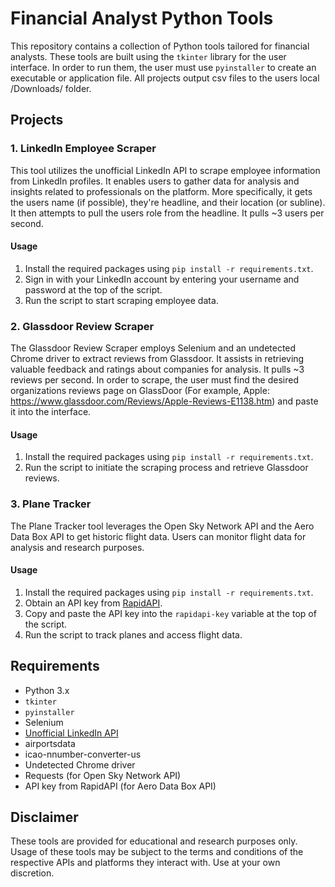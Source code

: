 # Financial Analyst Python Tools

This repository contains a collection of Python tools tailored for financial analysts. These tools are built using the `tkinter` library for the user interface. In order to run them, the user must use `pyinstaller` to create an executable or application file. All projects output csv files to the users local /Downloads/ folder.

## Projects

### 1. LinkedIn Employee Scraper

This tool utilizes the unofficial LinkedIn API to scrape employee information from LinkedIn profiles. It enables users to gather data for analysis and insights related to professionals on the platform. More specifically, it gets the users name (if possible), they're headline, and their location (or subline). It then attempts to pull the users role from the headline. It pulls ~3 users per second.

#### Usage
1. Install the required packages using `pip install -r requirements.txt`.
2. Sign in with your LinkedIn account by entering your username and password at the top of the script.
3. Run the script to start scraping employee data.

### 2. Glassdoor Review Scraper

The Glassdoor Review Scraper employs Selenium and an undetected Chrome driver to extract reviews from Glassdoor. It assists in retrieving valuable feedback and ratings about companies for analysis. It pulls ~3 reviews per second. In order to scrape, the user must find the desired organizations reviews page on GlassDoor (For example, Apple: https://www.glassdoor.com/Reviews/Apple-Reviews-E1138.htm) and paste it into the interface.

#### Usage
1. Install the required packages using `pip install -r requirements.txt`.
2. Run the script to initiate the scraping process and retrieve Glassdoor reviews.

### 3. Plane Tracker

The Plane Tracker tool leverages the Open Sky Network API and the Aero Data Box API to get historic flight data. Users can monitor flight data for analysis and research purposes.

#### Usage
1. Install the required packages using `pip install -r requirements.txt`.
2. Obtain an API key from [RapidAPI](https://rapidapi.com/aedbx-aedbx/api/aerodatabox/pricing).
3. Copy and paste the API key into the `rapidapi-key` variable at the top of the script.
4. Run the script to track planes and access flight data.

## Requirements
- Python 3.x
- `tkinter`
- `pyinstaller`
- Selenium
- [Unofficial LinkedIn API](https://github.com/tomquirk/linkedin-api)
- airportsdata
- icao-nnumber-converter-us
- Undetected Chrome driver
- Requests (for Open Sky Network API)
- API key from RapidAPI (for Aero Data Box API)

## Disclaimer
These tools are provided for educational and research purposes only. Usage of these tools may be subject to the terms and conditions of the respective APIs and platforms they interact with. Use at your own discretion.
